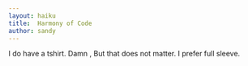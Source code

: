 ```yaml
---
layout: haiku
title:  Harmony of Code
author: sandy
---
```


I do have a tshirt.
Damn , But that does not matter.
I prefer full sleeve. 